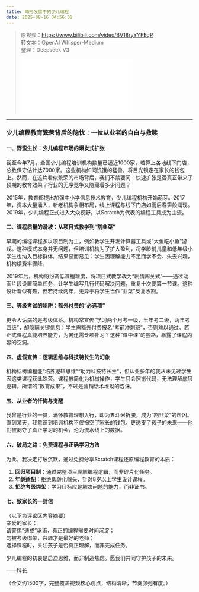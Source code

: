 ```yaml
---
title: 畸形发展中的少儿编程
date: 2025-08-16 04:56:38
---
```


> 原视频：https://www.bilibili.com/video/BV18ryYYFEqP<br>转文本：OpenAI Whisper-Medium<br>整理：Deepseek V3
>
> <iframe src="//player.bilibili.com/player.html?bvid=BV18ryYYFEqP&autoplay=0" scrolling="no" border="0" frameborder="no" framespacing="0" allowfullscreen="true"></iframe>

---

### 少儿编程教育繁荣背后的隐忧：一位从业者的自白与救赎  

#### **一、野蛮生长：少儿编程市场的爆发式扩张**  
截至今年7月，全国少儿编程培训机构数量已逼近1000家，若算上各地线下门店，总数保守估计达7000家。这些机构如同饥饿的猛兽，将目光锁定在家长的钱包上。然而，在这片看似繁荣的市场背后，我们不禁要问：快速扩张是否真正带来了预期的教育效果？行业的无序竞争又隐藏着多少问题？  

2015年，教育部提出加强中小学信息技术教育，少儿编程机构开始萌芽。2017年，资本大量涌入，新老机构争相布局，线上课程与线下门店如雨后春笋般涌现。2019年，少儿编程正式进入大众视野，以Scratch为代表的编程工具成为主流。  

#### **二、课程质量的滑坡：从项目式教学到“割韭菜”**  
早期的编程课程多以项目制为主，例如教学生开发计算器工具或“大鱼吃小鱼”游戏。这种模式本身并无问题，但培训机构为了扩大盈利，将学龄前儿童和低年级小学生也纳入目标群体。结果显而易见：学生因理解能力不足而学不会、失去兴趣，机构续费率骤降。  

2019年后，机构纷纷调低课程难度，将项目式教学改为“剧情闯关式”——通过动画片段设置简单任务，让学生编写几行代码解决问题，重复十次便算一节课。这种设计看似有趣，但若持续两年，无异于将学生当作“韭菜”反复收割。  

#### **三、等级考试的陷阱：额外付费的“必选项”**  
更令人诟病的是考级体系。机构常宣传“学习两个月考一级，半年考二级，两年考四级”，却隐瞒关键信息：学生需额外付费报名“考前冲刺班”，否则难以通过。若正式课程真能培养能力，为何还需专项补习？这种“课中课”的套路，暴露了课程内容的空洞。  

#### **四、虚假宣传：逻辑思维与科技特长生的幻象**  
机构标榜编程能“培养逻辑思维”“助力科技特长生”，但从业多年的我从未见过学生因这类课程获此殊荣。课程被简化为机械操作，学生只会照搬代码，无法理解底层逻辑。所谓的“教育成果”，不过是营销话术堆砌的泡沫。  

#### **五、从业者的忏悔与觉醒**  
我曾是行业的一员，满怀教育理想入行，却为五斗米折腰，成为“割韭菜”的帮凶。直到某天，我意识到培训机构不仅掏空了家长的钱包，更透支了孩子的未来——他们被剥夺了真正学习的机会，沦为流水线上的数据。  

#### **六、破局之路：免费课程与正确学习方法**  
为此，我决定打破沉默，通过免费分享Scratch课程还原编程教育的本质：  
1. **回归项目制**：通过完整项目理解编程逻辑，而非碎片化任务。  
2. **年龄适配**：拒绝低龄化噱头，针对8岁以上学生设计课程。  
3. **拒绝考级绑架**：学习目标应是解决问题的能力，而非证书。  

#### **七、致家长的一封信**  
（以下为评论区内容摘要）  
亲爱的家长：  
请警惕“速成”承诺，真正的编程需要时间沉淀；  
勿被考级绑架，兴趣才是最好的老师；  
选择课程时，关注孩子是否真正理解，而非完成任务。  

少儿编程的初衷是启迪思维，而非制造焦虑。愿我们共同守护孩子的未来。  

——科长  

（全文约1500字，完整覆盖视频核心观点，结构清晰，节奏张弛有度。）